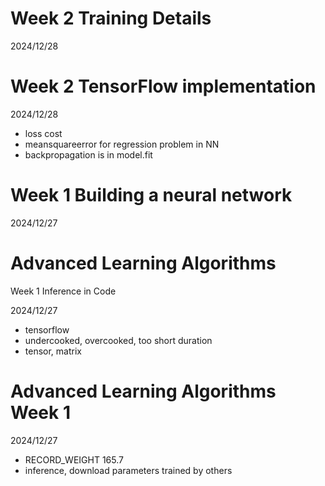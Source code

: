 # Week 2 Training Details

2024/12/28

# Week 2 TensorFlow implementation

2024/12/28

- loss cost
- meansquareerror for regression problem in NN
- backpropagation is in model.fit

# Week 1 Building a neural network

2024/12/27

# Advanced Learning Algorithms
Week 1 Inference in Code

2024/12/27

- tensorflow
- undercooked, overcooked, too short duration
- tensor, matrix

# Advanced Learning Algorithms Week 1

2024/12/27

- RECORD_WEIGHT 165.7
- inference, download parameters trained by others
